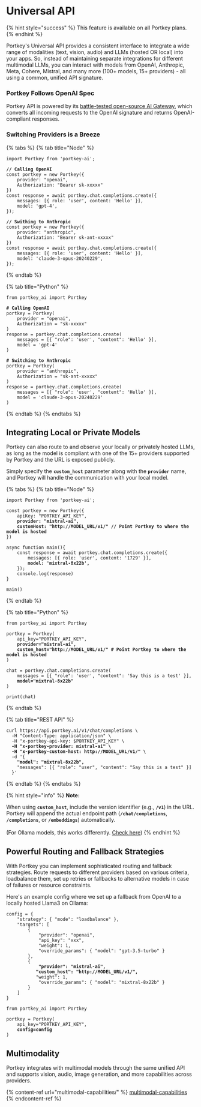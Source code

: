 # Universal API

{% hint style="success" %}
This feature is available on all Portkey plans.
{% endhint %}

Portkey's Universal API provides a consistent interface to integrate a wide range of modalities (text, vision, audio) and LLMs (hosted OR local) into your apps. So, instead of maintaining separate integrations for different multimodal LLMs, you can interact with models from OpenAI, Anthropic, Meta, Cohere, Mistral, and many more (100+ models, 15+ providers) - all  using a common, unified API signature.

### Portkey Follows OpenAI Spec

Portkey API is powered by its [battle-tested open-source AI Gateway](https://github.com/portkey-ai/gateway), which converts all incoming requests to the OpenAI signature and returns OpenAI-compliant responses.

### Switching Providers is a Breeze

{% tabs %}
{% tab title="Node" %}
<pre class="language-typescript"><code class="lang-typescript">import Portkey from 'portkey-ai';

<strong>// Calling OpenAI
</strong>const portkey = new Portkey({
    provider: "openai",
    Authorization: "Bearer sk-xxxxx"
})
const response = await portkey.chat.completions.create({
    messages: [{ role: 'user', content: 'Hello' }],
    model: 'gpt-4',
});

<strong>// Swithing to Anthropic
</strong>const portkey = new Portkey({
    provider: "anthropic",
    Authorization: "Bearer sk-ant-xxxxx"
})
const response = await portkey.chat.completions.create({
    messages: [{ role: 'user', content: 'Hello' }],
    model: 'claude-3-opus-20240229',
});
</code></pre>
{% endtab %}

{% tab title="Python" %}
<pre class="language-python"><code class="lang-python">from portkey_ai import Portkey

<strong># Calling OpenAI
</strong>portkey = Portkey(
    provider = "openai",
    Authorization = "sk-xxxxx"
)
response = portkey.chat.completions.create(
    messages = [{ "role": 'user', "content": 'Hello' }],
    model = 'gpt-4'
)

<strong># Switching to Anthropic
</strong>portkey = Portkey(
    provider = "anthropic",
    Authorization = "sk-ant-xxxxx"
)
response = portkey.chat.completions.create(
    messages = [{ "role": 'user', "content": 'Hello' }],
    model = 'claude-3-opus-20240229'
)
</code></pre>
{% endtab %}
{% endtabs %}

## Integrating Local or Private Models

Portkey can also route to and observe your locally or privately hosted LLMs, as long as the model is compliant with one of the 15+ providers supported by Portkey and the URL is exposed publicly.

Simply specify the **`custom_host`** parameter along with the **`provider`** name, and Portkey will handle the communication with your local model.

{% tabs %}
{% tab title="Node" %}
<pre class="language-typescript"><code class="lang-typescript">import Portkey from 'portkey-ai';

const portkey = new Portkey({
    apiKey: "PORTKEY_API_KEY",
<strong>    provider: "mistral-ai",
</strong><strong>    customHost: "http://MODEL_URL/v1/" // Point Portkey to where the model is hosted
</strong>})

async function main(){
    const response = await portkey.chat.completions.create({
        messages: [{ role: 'user', content: '1729' }],
<strong>        model: 'mixtral-8x22b',
</strong>    });
    console.log(response)
}

main()
</code></pre>
{% endtab %}

{% tab title="Python" %}
<pre class="language-python"><code class="lang-python">from portkey_ai import Portkey

portkey = Portkey(
    api_key="PORTKEY_API_KEY",
<strong>    provider="mistral-ai",
</strong><strong>    custom_host="http://MODEL_URL/v1/" # Point Portkey to where the model is hosted
</strong>)

chat = portkey.chat.completions.create(
    messages = [{ "role": 'user', "content": 'Say this is a test' }],
<strong>    model="mixtral-8x22b"
</strong>)

print(chat)
</code></pre>
{% endtab %}

{% tab title="REST API" %}
<pre class="language-bash"><code class="lang-bash">curl https://api.portkey.ai/v1/chat/completions \
  -H "Content-Type: application/json" \
  -H "x-portkey-api-key: $PORTKEY_API_KEY" \
<strong>  -H "x-portkey-provider: mistral-ai" \
</strong><strong>  -H "x-portkey-custom-host: http://MODEL_URL/v1/" \
</strong>  -d '{
<strong>    "model": "mixtral-8x22b",
</strong>    "messages": [{ "role": "user", "content": "Say this is a test" }]
  }'
</code></pre>
{% endtab %}
{% endtabs %}

{% hint style="info" %}
**Note:**&#x20;

When using **`custom_host`**, include the version identifier (e.g., **`/v1`**) in the URL. Portkey will append the actual endpoint path (**`/chat/completions`**, **`/completions`**, or **`/embeddings`**) automatically.\
\
(For Ollama models, this works differently. [Check here](../../integrations/llms/ollama.md))
{% endhint %}

## Powerful Routing and Fallback Strategies

With Portkey you can implement sophisticated routing and fallback strategies. Route requests to different providers based on various criteria, loadbalance them, set up retries or fallbacks to alternative models in case of failures or resource constraints.

Here's an example config where we set up a fallback from OpenAI to a locally hosted Llama3 on Ollama:

<pre class="language-python"><code class="lang-python">config = {
	"strategy": { "mode": "loadbalance" },
	"targets": [
		{
			"provider": "openai",
			"api_key": "xxx",
			"weight": 1,
			"override_params": { "model": "gpt-3.5-turbo" }
		},
		{
<strong>			"provider": "mistral-ai",
</strong><strong>			"custom_host": "http://MODEL_URL/v1/",
</strong>			"weight": 1,
			"override_params": { "model": "mixtral-8x22b" }
		}
	]
}

from portkey_ai import Portkey

portkey = Portkey(
    api_key="PORTKEY_API_KEY",
<strong>    config=config
</strong>)
</code></pre>

## Multimodality

Portkey integrates with multimodal models through the same unified API and supports vision, audio, image generation, and more capabilities across providers.

{% content-ref url="multimodal-capabilities/" %}
[multimodal-capabilities](multimodal-capabilities/)
{% endcontent-ref %}

